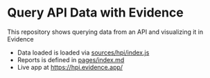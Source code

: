 # Query API Data with Evidence

This repository shows querying data from an API and visualizing it in Evidence

- Data loaded is loaded via [sources/hpi/index.js](./sources/hpi/index.js)
- Reports is defined in [pages/index.md](./pages/index.md)
- Live app at https://hpi.evidence.app/

